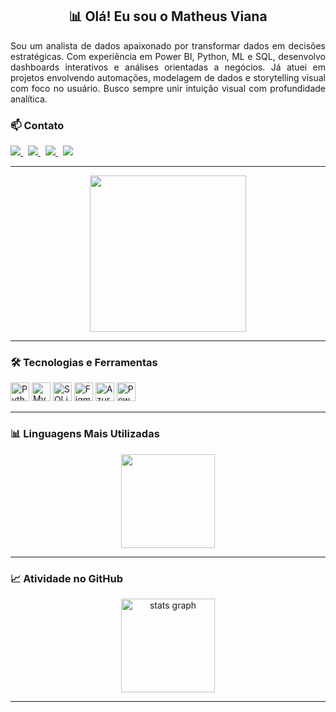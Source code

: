 <h2 align="center">📊 Olá! Eu sou o Matheus Viana</h2>

<tr>
  <td width="80%">
    <div align="justify">
      Sou um analista de dados apaixonado por transformar dados em decisões estratégicas. Com
      experiência em Power BI, Python, ML e SQL, desenvolvo dashboards interativos e análises orientadas a negócios.
      Já atuei em projetos envolvendo automações, modelagem de dados e storytelling visual com foco no usuário.
      Busco sempre unir intuição visual com profundidade analítica.
    </div>

   <h3>📫 Contato</h3>

   <p align="left">
    <a href="mailto:seuemail@icloud.com" target="_blank" style="margin-right: 8px;">
      <img src="https://img.shields.io/badge/Email-333333?style=for-the-badge&logo=icloud&logoColor=white" />
    </a>
    <a href="https://www.linkedin.com/in/matheusviana/" target="_blank" style="margin-right: 8px;">
      <img src="https://img.shields.io/badge/LinkedIn-0077B5?style=for-the-badge&logo=linkedin&logoColor=white" />
    </a>
    <a href="https://github.com/mvoliveiraz" target="_blank" style="margin-right: 8px;">
      <img src="https://img.shields.io/badge/GitHub-000000?style=for-the-badge&logo=github&logoColor=white" />
    </a>
    <a href="https://sites.google.com/view/portfolio-matheusviana/projetos" target="_blank">
      <img src="https://img.shields.io/badge/Portfólio%20%7C%20Power%20BI-F2C811?style=for-the-badge&logo=powerbi&logoColor=black" />
    </a>
   </p>
  </td>
</tr>
</table>

---

<p align="center">
  <img src="https://i.redd.it/n8agw6z2smyb1.gif" height="250" />
</p>

---

<h3>🛠 Tecnologias e Ferramentas</h3>

<p align="left">
  <img src="https://cdn.jsdelivr.net/gh/devicons/devicon/icons/python/python-original.svg" height="30" alt="Python" />
  <img src="https://cdn.jsdelivr.net/gh/devicons/devicon/icons/mysql/mysql-original.svg" height="30" alt="MySQL" />
  <img src="https://cdn.jsdelivr.net/gh/devicons/devicon/icons/sqlite/sqlite-original.svg" height="30" alt="SQLite" />
  <img src="https://cdn.jsdelivr.net/gh/devicons/devicon/icons/figma/figma-original.svg" height="30" alt="Figma" />
  <img src="https://cdn.jsdelivr.net/gh/devicons/devicon/icons/azure/azure-original.svg" height="30" alt="Azure" />
  <img src="https://img.icons8.com/color/48/000000/power-bi.png" height="30" alt="Power BI" />
</p>

---

<h3>📊 Linguagens Mais Utilizadas</h3>

<p align="center">
  <img src="https://github-readme-stats.vercel.app/api/top-langs?username=mvoliveiraz&layout=compact&theme=dark&title_color=FFFFFF&text_color=FFFFFF&icon_color=FFFFFF&bar_color=39FF14&hide_border=false" height="150" />
</p>

---

<h3>📈 Atividade no GitHub</h3>

<div align="center">
  <img src="https://github-readme-stats.vercel.app/api?username=mvoliveiraz&hide_title=false&hide_rank=false&show_icons=true&include_all_commits=true&count_private=true&disable_animations=false&theme=dark&locale=en&hide_border=false&order=1" height="150" alt="stats graph"  />
</div>

---






<!--
**mvoliveiraz/mvoliveiraz** is a ✨ _special_ ✨ repository because its `README.md` (this file) appears on your GitHub profile.

Here are some ideas to get you started:

- 🔭 I’m currently working on ...
- 🌱 I’m currently learning ...
- 👯 I’m looking to collaborate on ...
- 🤔 I’m looking for help with ...
- 💬 Ask me about ...
- 📫 How to reach me: ...
- 😄 Pronouns: ...
- ⚡ Fun fact: ...
-->
